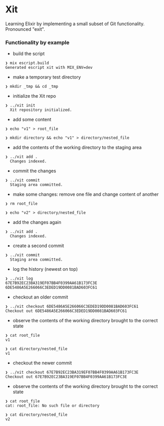 # Xit

Learning Elixir by implementing a small subset of Git functionality. Pronounced "exit".

### Functionality by example

- build the script

```
❯ mix escript.build
Generated escript xit with MIX_ENV=dev
```

- make a temporary test directory

```
❯ mkdir _tmp && cd _tmp 
```

- initialize the Xit repo

```
❯ ../xit init
  Xit repository initialized.
```

- add some content

```
❯ echo "v1" > root_file

❯ mkdir directory && echo "v1" > directory/nested_file
```

- add the contents of the working directory to the staging area

```
❯ ../xit add .
  Changes indexed.
```

- commit the changes

```
❯ ../xit commit
  Staging area committed.
```

- make some changes: remove one file and change content of another

```
❯ rm root_file

❯ echo "v2" > directory/nested_file
```

- add the changes again

```
❯ ../xit add .
  Changes indexed.
```

- create a second commit

```
❯ ../xit commit
  Staging area committed.
```

- log the history (newest on top)

```
❯ ../xit log
67E7B92EC23BA319EF07BB4F0399AA61B173FC3E
6DE5486A5E266066C3EDED19DD0081BAD603FC61
```

- checkout an older commit

```
❯ ../xit checkout 6DE5486A5E266066C3EDED19DD0081BAD603FC61
Checkout out 6DE5486A5E266066C3EDED19DD0081BAD603FC61
```

- observe the contents of the working directory brought to the correct state

```
❯ cat root_file
v1

❯ cat directory/nested_file
v1
```

- checkout the newer commit

```
❯ ../xit checkout 67E7B92EC23BA319EF07BB4F0399AA61B173FC3E
Checkout out 67E7B92EC23BA319EF07BB4F0399AA61B173FC3E
```

- observe the contents of the working directory brought to the correct state

```
❯ cat root_file
cat: root_file: No such file or directory

❯ cat directory/nested_file
v2
```
